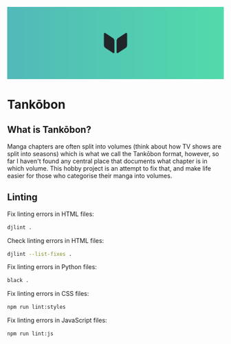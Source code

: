 ![header](brand/header.png)

# Tankōbon

## What is Tankōbon?

Manga chapters are often split into volumes (think about how TV shows are split into seasons) which is what we call the Tankōbon format, however, so far I haven't found any central place that documents what chapter is in which volume. This hobby project is an attempt to fix that, and make life easier for those who categorise their manga into volumes.

## Linting

Fix linting errors in HTML files:

```bash
djlint .
```

Check linting errors in HTML files:

```bash
djlint --list-fixes .
```

Fix linting errors in Python files:

```bash
black .
```

Fix linting errors in CSS files:

```bash
npm run lint:styles
```

Fix linting errors in JavaScript files:

```bash
npm run lint:js
```